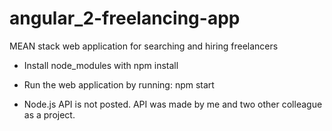 # angular_2-freelancing-app
MEAN stack web application for searching and hiring freelancers

- Install node_modules with npm install
- Run the web application by running: npm start

- Node.js API is not posted. API was made by me and two other colleague as a project.
